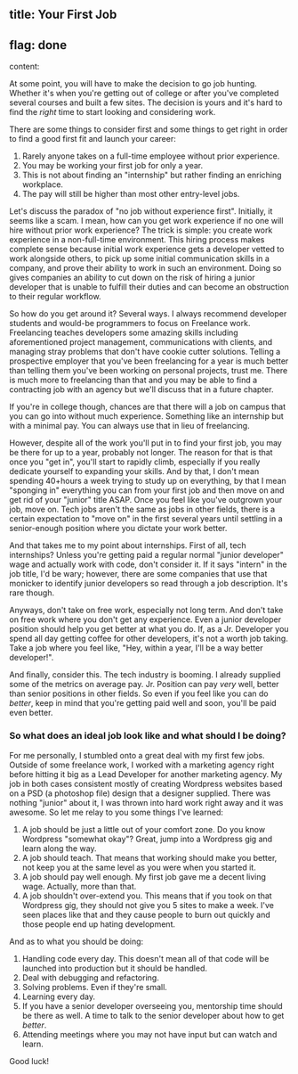 title: Your First Job
---
flag: done
---
content:

At some point, you will have to make the decision to go job hunting. Whether it's when you're getting out of college or after you've completed several courses and built a few sites. The decision is yours and it's hard to find the *right* time to start looking and considering work.

There are some things to consider first and some things to get right in order to find a good first fit and launch your career:

1. Rarely anyone takes on a full-time employee without prior experience.
2. You may be working your first job for only a year.
3. This is not about finding an "internship" but rather finding an enriching workplace.
4. The pay will still be higher than most other entry-level jobs.

Let's discuss the paradox of "no job without experience first". Initially, it seems like a scam. I mean, how can you get work experience if no one will hire without prior work experience? The trick is simple: you create work experience in a non-full-time environment. This hiring process makes complete sense because initial work experience gets a developer vetted to work alongside others, to pick up some initial communication skills in a company, and prove their ability to work in such an environment. Doing so gives companies an ability to cut down on the risk of hiring a junior developer that is unable to fulfill their duties and can become an obstruction to their regular workflow.

So how do you get around it? Several ways. I always recommend developer students and would-be programmers to focus on Freelance work. Freelancing teaches developers some amazing skills including aforementioned project management, communications with clients, and managing stray problems that don't have cookie cutter solutions. Telling a prospective employer that you've been freelancing for a year is much better than telling them you've been working on personal projects, trust me. There is much more to freelancing than that and you may be able to find a contracting job with an agency but we'll discuss that in a future chapter.

If you're in college though, chances are that there will a job on campus that you can go into without much experience. Something like an internship but with a minimal pay. You can always use that in lieu of freelancing.

However, despite all of the work you'll put in to find your first job, you may be there for up to a year, probably not longer. The reason for that is that once you "get in", you'll start to rapidly climb, especially if you really dedicate yourself to expanding your skills. And by that, I don't mean spending 40+hours a week trying to study up on everything, by that I mean "sponging in" everything you can from your first job and then move on and get rid of your "junior" title ASAP. Once you feel like you've outgrown your job, move on. Tech jobs aren't the same as jobs in other fields, there is a certain expectation to "move on" in the first several years until settling in a senior-enough position where you dictate your work better.

And that takes me to my point about internships. First of all, tech internships? Unless you're getting paid a regular normal "junior developer" wage and actually work with code, don't consider it. If it says "intern" in the job title, I'd be wary; however, there are some companies that use that monicker to identify junior developers so read through a job description. It's rare though.

Anyways, don't take on free work, especially not long term. And don't take on free work where you don't get any experience. Even a junior developer position should help you get better at what you do. If, as a Jr. Developer you spend all day getting coffee for other developers, it's not a worth job taking. Take a job where you feel like, "Hey, within a year, I'll be a way better developer!".

And finally, consider this. The tech industry is booming. I already supplied some of the metrics on average pay. Jr. Position can pay *very* well, better than senior positions in other fields. So even if you feel like you can do *better*, keep in mind that you're getting paid well and soon, you'll be paid even better.

### So what does an ideal job look like and what should I be doing?

For me personally, I stumbled onto a great deal with my first few jobs. Outside of some freelance work, I worked with a marketing agency right before hitting it big as a Lead Developer for another marketing agency. My job in both cases consistent mostly of creating Wordpress websites based on a PSD (a photoshop file) design that a designer supplied. There was nothing "junior" about it, I was thrown into hard work right away and it was awesome. So let me relay to you some things I've learned:

1. A job should be just a little out of your comfort zone. Do you know Wordpress "somewhat okay"? Great, jump into a Wordpress gig and learn along the way.
2. A job should teach. That means that working should make you better, not keep you at the same level as you were when you started it.
3. A job should pay well enough. My first job gave me a decent living wage. Actually, more than that.
4. A job shouldn't over-extend you. This means that if you took on that Wordpress gig, they should not give you 5 sites to make a week. I've seen places like that and they cause people to burn out quickly and those people end up hating development.

And as to what you should be doing:

1. Handling code every day. This doesn't mean all of that code will be launched into production but it should be handled.
2. Deal with debugging and refactoring.
3. Solving problems. Even if they're small.
4. Learning every day.
5. If you have a senior developer overseeing you, mentorship time should be there as well. A time to talk to the senior developer about how to get *better*.
6. Attending meetings where you may not have input but can watch and learn.

Good luck!

